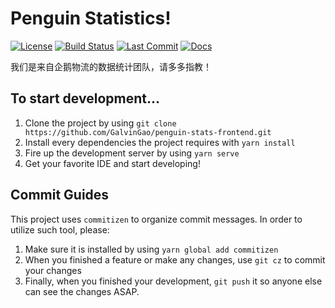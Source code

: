# Penguin Statistics!
[![License](https://img.shields.io/github/license/penguin-statistics/frontend-v2)](/penguin-statistics/frontend-v2/blob/master/LICENSE)
[![Build Status](https://img.shields.io/travis/com/penguin-statistics/frontend-v2/dev?logo=travis)](https://travis-ci.org/penguin-statistics/frontend-v2)
[![Last Commit](https://img.shields.io/github/last-commit/penguin-statistics/frontend-v2/dev?label=last%20commit%20%28branch%20dev%29)](/penguin-statistics/frontend-v2/commits/dev)
[![Docs](https://img.shields.io/badge/docs-GitBook-blue)](https://developer.penguin-stats.io)

我们是来自企鹅物流的数据统计团队，请多多指教！

## To start development...
1. Clone the project by using `git clone https://github.com/GalvinGao/penguin-stats-frontend.git`
2. Install every dependencies the project requires with `yarn install`
3. Fire up the development server by using `yarn serve`
4. Get your favorite IDE and start developing!

## Commit Guides
This project uses `commitizen` to organize commit messages. In order to utilize such tool, please: 
1. Make sure it is installed by using `yarn global add commitizen`
2. When you finished a feature or make any changes, use `git cz` to commit your changes
3. Finally, when you finished your development, `git push` it so anyone else can see the changes ASAP.
